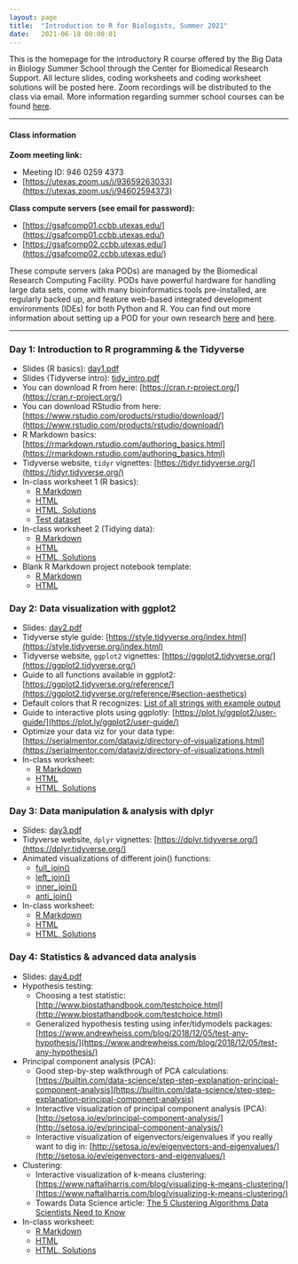 ```yaml
---
layout: page
title:  "Introduction to R for Biologists, Summer 2021"
date:   2021-06-18 00:00:01
---
```


This is the homepage for the introductory R course offered by the Big Data in Biology Summer School through the Center for Biomedical Research Support. All lecture slides, coding worksheets and coding worksheet solutions will be posted here. Zoom recordings will be distributed to the class via email. More information regarding summer school courses can be found [here](https://research.utexas.edu/cbrs/classes/big-data-in-biology-summer-school/2021-summer-school/).

------

#### Class information
**Zoom meeting link:**
  * Meeting ID: 946 0259 4373
  * [https://utexas.zoom.us/j/93659263033](https://utexas.zoom.us/j/94602594373)

**Class compute servers (see email for password):**
  * [https://gsafcomp01.ccbb.utexas.edu/](https://gsafcomp01.ccbb.utexas.edu/)
  * [https://gsafcomp02.ccbb.utexas.edu/](https://gsafcomp02.ccbb.utexas.edu/)

These compute servers (aka PODs) are managed by the Biomedical Research Computing Facility. PODs have powerful hardware for handling large data sets, come with many bioinformatics tools pre-installed, are regularly backed up, and feature web-based integrated development environments (IDEs) for both Python and R. You can find out more information about setting up a POD for your own research [here](https://research.utexas.edu/cbrs/cores/cbb/computing-resources/) and [here](https://wikis.utexas.edu/display/RCTFusers). 

------

### Day 1: Introduction to R programming & the Tidyverse
* Slides (R basics): [day1.pdf](/classes/IntroR_2021/slides/day1.pdf)
* Slides (Tidyverse intro): [tidy_intro.pdf](/classes/IntroR_2021/slides/tidy_intro.pdf)
* You can download R from here: [https://cran.r-project.org/](https://cran.r-project.org/)
* You can download RStudio from here: [https://www.rstudio.com/products/rstudio/download/](https://www.rstudio.com/products/rstudio/download/)
* R Markdown basics: [https://rmarkdown.rstudio.com/authoring_basics.html](https://rmarkdown.rstudio.com/authoring_basics.html)
* Tidyverse website, `tidyr` vignettes: [https://tidyr.tidyverse.org/](https://tidyr.tidyverse.org/)
* In-class worksheet 1 (R basics):
    - [R Markdown](/classes/IntroR_2021/worksheets/day1.Rmd)
    - [HTML](/classes/IntroR_2021/worksheets/day1.html)
    - [HTML, Solutions](/classes/IntroR_2021/worksheets/day1_solutions.html)
    - [Test dataset](/classes/datasets/mushrooms_small.csv)
* In-class worksheet 2 (Tidying data):
    - [R Markdown](/classes/IntroR_2021/worksheets/tidying.Rmd)
    - [HTML](/classes/IntroR_2021/worksheets/tidying.html)
    - [HTML, Solutions](/classes/IntroR_2021/worksheets/tidying_solutions.html)
* Blank R Markdown project notebook template:
    - [R Markdown](/classes/files/template.Rmd)
    - [HTML](/classes/files/template.html)

### Day 2: Data visualization with ggplot2
* Slides: [day2.pdf](/classes/IntroR_2021/slides/day2.pdf)
* Tidyverse style guide: [https://style.tidyverse.org/index.html](https://style.tidyverse.org/index.html)
* Tidyverse website, `ggplot2` vignettes: [https://ggplot2.tidyverse.org/](https://ggplot2.tidyverse.org/)
* Guide to all functions available in ggplot2: [https://ggplot2.tidyverse.org/reference/](https://ggplot2.tidyverse.org/reference/#section-aesthetics)
* Default colors that R recognizes: [List of all strings with example output](http://www.stat.columbia.edu/~tzheng/files/Rcolor.pdf)
* Guide to interactive plots using ggplotly: [https://plot.ly/ggplot2/user-guide/](https://plot.ly/ggplot2/user-guide/)
* Optimize your data viz for your data type: [https://serialmentor.com/dataviz/directory-of-visualizations.html](https://serialmentor.com/dataviz/directory-of-visualizations.html)
* In-class worksheet:
    - [R Markdown](/classes/IntroR_2021/worksheets/day2.Rmd)
    - [HTML](/classes/IntroR_2021/worksheets/day2.html)
    - [HTML, Solutions](/classes/IntroR_2021/worksheets/day2_solutions.html)

### Day 3: Data manipulation & analysis with dplyr
* Slides: [day3.pdf](/classes/IntroR_2021/slides/day3.pdf)
* Tidyverse website, `dplyr` vignettes: [https://dplyr.tidyverse.org/](https://dplyr.tidyverse.org/)
* Animated visualizations of different join() functions:
    - [full_join()](https://github.com/corydupai/OCH_codealong/blob/master/animated-full-join.gif)
    - [left_join()](https://github.com/corydupai/OCH_codealong/blob/master/animated-left-join.gif)
    - [inner_join()](https://github.com/corydupai/OCH_codealong/blob/master/animated-inner-join.gif)
    - [anti_join()](https://github.com/corydupai/OCH_codealong/blob/master/animated-anti-join.gif)
* In-class worksheet:
    - [R Markdown](/classes/IntroR_2021/worksheets/day3.Rmd)
    - [HTML](/classes/IntroR_2021/worksheets/day3.html)
    - [HTML, Solutions](/classes/IntroR_2021/worksheets/day3_solutions.html)

### Day 4: Statistics & advanced data analysis
* Slides: [day4.pdf](/classes/IntroR_2021/slides/day4.pdf)
* Hypothesis testing:
    - Choosing a test statistic: [http://www.biostathandbook.com/testchoice.html](http://www.biostathandbook.com/testchoice.html)
    - Generalized hypothesis testing using infer/tidymodels packages: [https://www.andrewheiss.com/blog/2018/12/05/test-any-hypothesis/](https://www.andrewheiss.com/blog/2018/12/05/test-any-hypothesis/)
* Principal component analysis (PCA):
    - Good step-by-step walkthrough of PCA calculations: [https://builtin.com/data-science/step-step-explanation-principal-component-analysis](https://builtin.com/data-science/step-step-explanation-principal-component-analysis)
    - Interactive visualization of principal component analysis (PCA): [http://setosa.io/ev/principal-component-analysis/](http://setosa.io/ev/principal-component-analysis/)
    - Interactive visualization of eigenvectors/eigenvalues if you really want to dig in: [http://setosa.io/ev/eigenvectors-and-eigenvalues/](http://setosa.io/ev/eigenvectors-and-eigenvalues/)
* Clustering:
    - Interactive visualization of k-means clustering: [https://www.naftaliharris.com/blog/visualizing-k-means-clustering/](https://www.naftaliharris.com/blog/visualizing-k-means-clustering/)
    - Towards Data Science article: [The 5 Clustering Algorithms Data Scientists Need to Know](https://towardsdatascience.com/the-5-clustering-algorithms-data-scientists-need-to-know-a36d136ef68)
* In-class worksheet:
    - [R Markdown](/classes/IntroR_2021/worksheets/day4.Rmd)
    - [HTML](/classes/IntroR_2021/worksheets/day4.html)
    - [HTML, Solutions](/classes/IntroR_2021/worksheets/day4_solutions.html)
